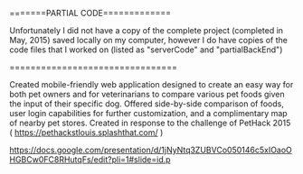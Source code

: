 =======PARTIAL CODE=============

Unfortunately I did not have a copy of the complete project (completed in May, 2015) saved locally on my computer, 
however I do have copies of the code files that I worked on (listed as "serverCode" and "partialBackEnd")

================================

Created mobile-friendly web application designed to create an easy way for both pet owners and for veterinarians
to compare various pet foods given the input of their specific dog. Offered side-by-side comparison of foods, user 
login capabilities for further customization, and a complimentary map of nearby pet stores. Created in response to
the challenge of PetHack 2015 ( https://pethackstlouis.splashthat.com/ )

https://docs.google.com/presentation/d/1jNyNtq3ZUBVCo050146c5xIOaoOHGBCw0FC8RHutqFs/edit?pli=1#slide=id.p

